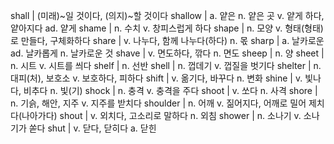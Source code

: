 shall	| (미래)~일 것이다, (의지)~할 것이다
shallow	| a. 얕은 n. 얕은 곳 v. 얕게 하다, 얕아지다 ad. 얕게
shame	| n. 수치 v. 창피스럽게 하다
shape	| n. 모양 v. 형태(형태)로 만들다, 구체화하다
share	| v. 나누다, 함께 나누다(하다) n. 몫
sharp	| a. 날카로운 ad. 날카롭게 n. 날카로운 것
shave	| v. 면도하다, 깎다 n. 면도
sheep	| n. 양
sheet	| n. 시트 v. 시트를 씌다
shelf	| n. 선반
shell	| n. 껍데기 v. 껍질을 벗기다
shelter	| n. 대피(처), 보호소 v. 보호하다, 피하다
shift	| v. 옮기다, 바꾸다 n. 변화
shine	| v. 빛나다, 비추다 n. 빛(기)
shock	| n. 충격 v. 충격을 주다
shoot	| v. 쏘다 n. 사격
shore	| n. 기슭, 해안, 지주 v. 지주를 받치다
shoulder	| n. 어깨 v. 짊어지다, 어깨로 밀어 제치다(나아가다)
shout	| v. 외치다, 고소리로 말하다 n. 외침
shower	| n. 소나기 v. 소나기가 쏟다
shut	| v. 닫다, 닫히다 a. 닫힌
